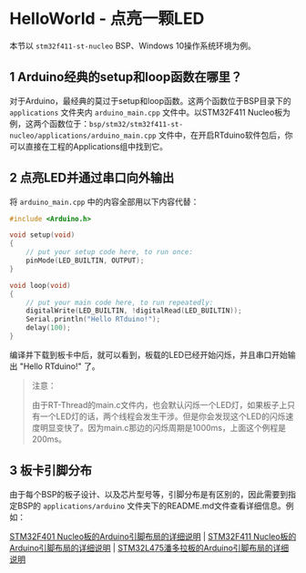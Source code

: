# HelloWorld - 点亮一颗LED

本节以 `stm32f411-st-nucleo` BSP、Windows 10操作系统环境为例。

## 1 Arduino经典的setup和loop函数在哪里？

对于Arduino，最经典的莫过于setup和loop函数。这两个函数位于BSP目录下的 `applications` 文件夹内 `arduino_main.cpp` 文件中。以STM32F411 Nucleo板为例，这两个函数位于：`bsp/stm32/stm32f411-st-nucleo/applications/arduino_main.cpp` 文件中，在开启RTduino软件包后，你可以直接在工程的Applications组中找到它。

## 2 点亮LED并通过串口向外输出

将 `arduino_main.cpp` 中的内容全部用以下内容代替：

```c
#include <Arduino.h>

void setup(void)
{
    // put your setup code here, to run once:
    pinMode(LED_BUILTIN, OUTPUT);
}

void loop(void)
{
    // put your main code here, to run repeatedly:
    digitalWrite(LED_BUILTIN, !digitalRead(LED_BUILTIN));
    Serial.println("Hello RTduino!");
    delay(100);
}
```

编译并下载到板卡中后，就可以看到，板载的LED已经开始闪烁，并且串口开始输出 "Hello RTduino!" 了。

> 注意：
> 
> 由于RT-Thread的main.c文件内，也会默认闪烁一个LED灯，如果板子上只有一个LED灯的话，两个线程会发生干涉。但是你会发现这个LED的闪烁速度明显变快了。因为main.c那边的闪烁周期是1000ms，上面这个例程是200ms。
> 

## 3 板卡引脚分布

由于每个BSP的板子设计、以及芯片型号等，引脚分布是有区别的，因此需要到指定BSP的 `applications/arduino` 文件夹下的README.md文件查看详细信息。例如：

[STM32F401 Nucleo板的Arduino引脚布局的详细说明](https://github.com/RT-Thread/rt-thread/tree/master/bsp/stm32/stm32f401-st-nucleo/applications/arduino_pinout) | [STM32F411 Nucleo板的Arduino引脚布局的详细说明](https://github.com/RT-Thread/rt-thread/tree/master/bsp/stm32/stm32f411-st-nucleo/applications/arduino_pinout) | [STM32L475潘多拉板的Arduino引脚布局的详细说明](https://github.com/RT-Thread/rt-thread/tree/master/bsp/stm32/stm32l475-atk-pandora/applications/arduino_pinout)
